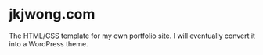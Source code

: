 # jkjwong.com

The HTML/CSS template for my own portfolio site. I will eventually convert it into a WordPress theme.
